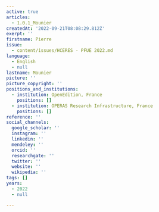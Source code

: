 ```yaml
---
active: true
articles:
  - 1.0.1_Mounier
createdAt: '2022-09-21T08:08:29.812Z'
exerpt: ''
firstname: Pierre
issue:
  - content/issues/HCERES - PFUE 2022.md
language:
  - English
  - null
lastname: Mounier
picture: ''
picture_copyright: ''
positions_and_institutions:
  - institution: OpenEdition, France
    positions: []
  - institution: OPERAS Research Infrastructure, France
    positions: []
reference: ''
social_channels:
  google_scholar: ''
  instagram: ''
  linkedin: ''
  mendeley: ''
  orcid: ''
  researchgate: ''
  twitter: ''
  website: ''
  wikipedia: ''
tags: []
years:
  - 2022
  - null

---
```

